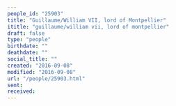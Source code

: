 ```yaml
---
people_id: "25903"
title: "Guillaume/William VII, lord of Montpellier"
ititle: "guillaume/william vii, lord of montpellier"
draft: false
type: "people"
birthdate: ""
deathdate: ""
social_title: ""
created: "2016-09-08"
modified: "2016-09-08"
url: "/people/25903.html"
sent:
received:
---
```

